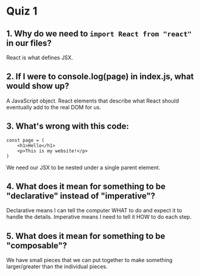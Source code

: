 # Quiz 1 

## 1. Why do we need to `import React from "react"` in our files?

React is what defines JSX.

## 2. If I were to console.log(page) in index.js, what would show up?
A JavaScript object. React elements that describe what React should eventually add to the real DOM for us.

## 3. What's wrong with this code:
```
const page = (
    <h1>Hello</h1>
    <p>This is my website!</p>
)
```
We need our JSX to be nested under a single parent element.

## 4. What does it mean for something to be "declarative" instead of "imperative"?
Declarative means I can tell the computer WHAT to do and expect it to handle the details. Imperative means I need
to tell it HOW to do each step.

## 5. What does it mean for something to be "composable"?
We have small pieces that we can put together to make something larger/greater than the individual pieces.